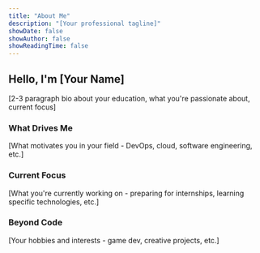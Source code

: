 ```yaml
---
title: "About Me"
description: "[Your professional tagline]"
showDate: false
showAuthor: false
showReadingTime: false
---
```


## Hello, I'm [Your Name]

[2-3 paragraph bio about your education, what you're passionate about, current focus]

### What Drives Me

[What motivates you in your field - DevOps, cloud, software engineering, etc.]

### Current Focus

[What you're currently working on - preparing for internships, learning specific technologies, etc.]

### Beyond Code

[Your hobbies and interests - game dev, creative projects, etc.]